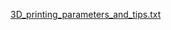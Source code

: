 [3D_printing_parameters_and_tips.txt](https://github.com/pakoliver/winston_lutz_multi/files/8742043/3D_printing_parameters_and_tips.txt)
